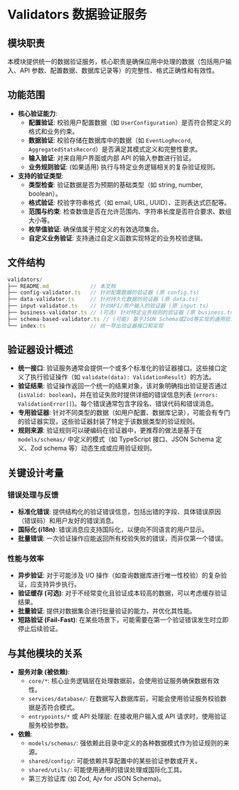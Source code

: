 # Validators 数据验证服务

## 模块职责
本模块提供统一的数据验证服务，核心职责是确保应用中处理的数据（包括用户输入、API 参数、配置数据、数据库记录等）的完整性、格式正确性和有效性。

## 功能范围
-   **核心验证能力**:
    *   **配置验证**: 校验用户配置数据（如 `UserConfiguration`）是否符合预定义的格式和业务约束。
    *   **数据验证**: 校验存储在数据库中的数据（如 `EventLogRecord`, `AggregatedStatsRecord`）是否满足其模式定义和完整性要求。
    *   **输入验证**: 对来自用户界面或内部 API 的输入参数进行验证。
    *   **业务规则验证**: (如果适用) 执行与特定业务逻辑相关的复杂验证规则。
-   **支持的验证类型**:
    *   **类型检查**: 验证数据是否为预期的基础类型（如 string, number, boolean）。
    *   **格式验证**: 校验字符串格式（如 email, URL, UUID）、正则表达式匹配等。
    *   **范围与约束**: 检查数值是否在允许范围内、字符串长度是否符合要求、数组大小等。
    *   **枚举值验证**: 确保值属于预定义的有效选项集合。
    *   **自定义业务验证**: 支持通过自定义函数实现特定的业务校验逻辑。

## 文件结构
```typescript
validators/
├── README.md             // 本文档
├── config-validator.ts   // 针对配置数据的验证器 (原 config.ts)
├── data-validator.ts     // 针对持久化数据的验证器 (原 data.ts)
├── input-validator.ts    // 针对API/用户输入的验证器 (原 input.ts)
├── business-validator.ts // (可选) 针对特定业务规则的验证器 (原 business.ts)
├── schema-based-validator.ts // (可能) 基于JSON Schema或Zod等实现的通用验证器 (原 schemas.ts 可能指这个)
└── index.ts              // 统一导出验证器接口和实现
```

## 验证器设计概述
-   **统一接口**: 验证服务通常会提供一个或多个标准化的验证器接口。这些接口定义了执行验证操作（如 `validate(data): ValidationResult`）的方法。
-   **验证结果**: 验证操作返回一个统一的结果对象，该对象明确指出验证是否通过 (`isValid: boolean`)，并在验证失败时提供详细的错误信息列表 (`errors: ValidationError[]`)。每个错误通常包含字段名、错误代码和错误消息。
-   **专用验证器**: 针对不同类型的数据（如用户配置、数据库记录），可能会有专门的验证器实现，这些验证器封装了特定于该数据类型的验证规则。
-   **规则来源**: 验证规则可以硬编码在验证器中，更推荐的做法是基于在 `models/schemas/` 中定义的模式（如 TypeScript 接口、JSON Schema 定义、Zod schema 等）动态生成或应用验证规则。

## 关键设计考量

### 错误处理与反馈
-   **标准化错误**: 提供结构化的验证错误信息，包括出错的字段、具体错误原因（错误码）和用户友好的错误消息。
-   **国际化 (i18n)**: 错误消息应支持国际化，以便向不同语言的用户显示。
-   **批量错误**: 一次验证操作应能返回所有校验失败的错误，而非仅第一个错误。

### 性能与效率
-   **异步验证**: 对于可能涉及 I/O 操作（如查询数据库进行唯一性校验）的复杂验证，应支持异步执行。
-   **验证缓存 (可选)**: 对于不经常变化且验证成本较高的数据，可以考虑缓存验证结果。
-   **批量验证**: 提供对数据集合进行批量验证的能力，并优化其性能。
-   **短路验证 (Fail-Fast)**: 在某些场景下，可能需要在第一个验证错误发生时立即停止后续验证。

## 与其他模块的关系
-   **服务对象 (被依赖)**:
    -   `core/*`: 核心业务逻辑层在处理数据前，会使用验证服务确保数据有效性。
    -   `services/database/`: 在数据写入数据库前，可能会使用验证服务校验数据是否符合模式。
    -   `entrypoints/*` 或 API 处理层: 在接收用户输入或 API 请求时，使用验证服务校验参数。
-   **依赖**:
    -   `models/schemas/`: 强依赖此目录中定义的各种数据模式作为验证规则的来源。
    -   `shared/config/`: 可能依赖共享配置中的某些验证参数或开关。
    -   `shared/utils/`: 可能使用通用的错误处理或国际化工具。
    -   第三方验证库 (如 Zod, Ajv for JSON Schema)。
